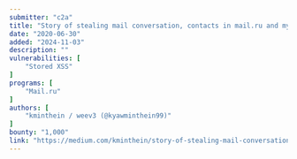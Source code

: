 ```yaml
---
submitter: "c2a"
title: "Story of stealing mail conversation, contacts in mail.ru and myMail iOS applications via XSS"
date: "2020-06-30"
added: "2024-11-03"
description: ""
vulnerabilities: [
    "Stored XSS"
]
programs: [
    "Mail.ru"
]
authors: [
    "kminthein / weev3 (@kyawminthein99)"
]
bounty: "1,000"
link: "https://medium.com/kminthein/story-of-stealing-mail-conversation-contacts-in-mail-ru-and-mymail-ios-applications-via-xss-1e49c4ed560"
---
```




